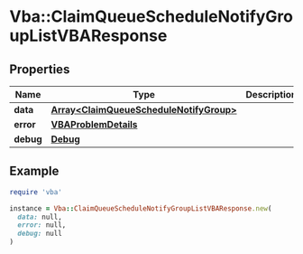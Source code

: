 # Vba::ClaimQueueScheduleNotifyGroupListVBAResponse

## Properties

| Name | Type | Description | Notes |
| ---- | ---- | ----------- | ----- |
| **data** | [**Array&lt;ClaimQueueScheduleNotifyGroup&gt;**](ClaimQueueScheduleNotifyGroup.md) |  | [optional] |
| **error** | [**VBAProblemDetails**](VBAProblemDetails.md) |  | [optional] |
| **debug** | [**Debug**](Debug.md) |  | [optional] |

## Example

```ruby
require 'vba'

instance = Vba::ClaimQueueScheduleNotifyGroupListVBAResponse.new(
  data: null,
  error: null,
  debug: null
)
```

